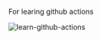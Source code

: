 For learing github actions

![learn-github-actions](https://github.com/Penguin77jp/GithubActionsTEST/workflows/learn-github-actions/badge.svg?branch=master&event=status)